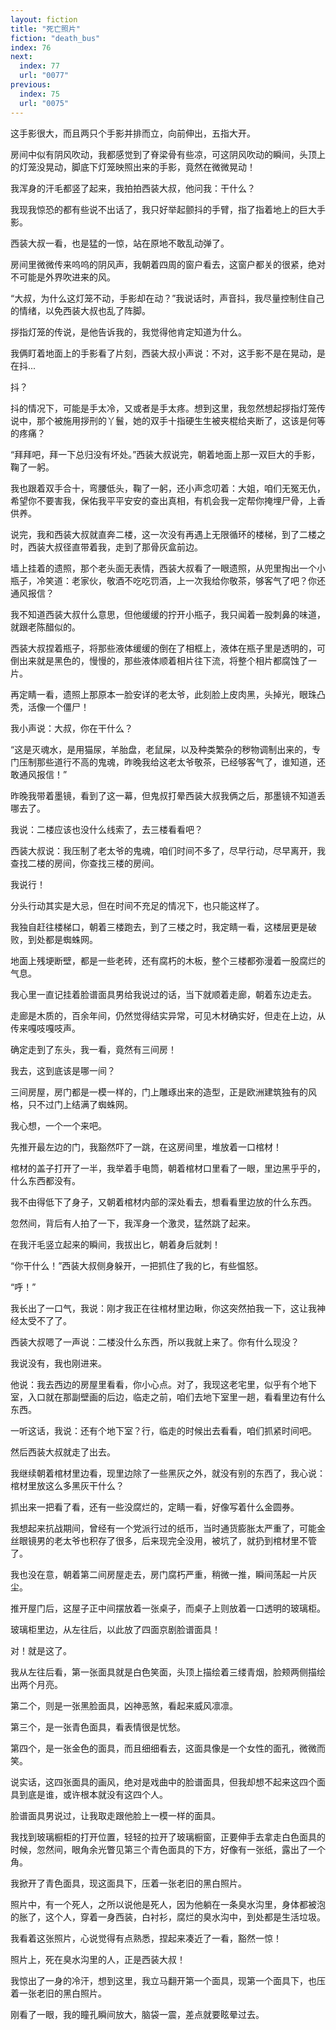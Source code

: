 ```yaml
---
layout: fiction
title: "死亡照片"
fiction: "death_bus"
index: 76
next:
  index: 77
  url: "0077"
previous:
  index: 75
  url: "0075"
---
```

这手影很大，而且两只个手影并排而立，向前伸出，五指大开。

房间中似有阴风吹动，我都感觉到了脊梁骨有些凉，可这阴风吹动的瞬间，头顶上的灯笼没晃动，脚底下灯笼映照出来的手影，竟然在微微晃动！

我浑身的汗毛都竖了起来，我拍拍西装大叔，他问我：干什么？

我现我惊恐的都有些说不出话了，我只好举起颤抖的手臂，指了指着地上的巨大手影。

西装大叔一看，也是猛的一惊，站在原地不敢乱动弹了。

房间里微微传来呜呜的阴风声，我朝着四周的窗户看去，这窗户都关的很紧，绝对不可能是外界吹进来的风。

“大叔，为什么这灯笼不动，手影却在动？”我说话时，声音抖，我尽量控制住自己的情绪，以免西装大叔也乱了阵脚。

拶指灯笼的传说，是他告诉我的，我觉得他肯定知道为什么。

我俩盯着地面上的手影看了片刻，西装大叔小声说：不对，这手影不是在晃动，是在抖...

抖？

抖的情况下，可能是手太冷，又或者是手太疼。想到这里，我忽然想起拶指灯笼传说中，那个被施用拶刑的丫鬟，她的双手十指硬生生被夹棍给夹断了，这该是何等的疼痛？

“拜拜吧，拜一下总归没有坏处。”西装大叔说完，朝着地面上那一双巨大的手影，鞠了一躬。

我也跟着双手合十，弯腰低头，鞠了一躬，还小声念叨着：大姐，咱们无冤无仇，希望你不要害我，保佑我平平安安的查出真相，有机会我一定帮你掩埋尸骨，上香供养。

说完，我和西装大叔就直奔二楼，这一次没有再遇上无限循环的楼梯，到了二楼之时，西装大叔径直带着我，走到了那骨灰盒前边。

墙上挂着的遗照，那个老头面无表情，西装大叔看了一眼遗照，从兜里掏出一个小瓶子，冷笑道：老家伙，敬酒不吃吃罚酒，上一次我给你敬茶，够客气了吧？你还通风报信？

我不知道西装大叔什么意思，但他缓缓的拧开小瓶子，我只闻着一股刺鼻的味道，就跟老陈醋似的。

西装大叔捏着瓶子，将那些液体缓缓的倒在了相框上，液体在瓶子里是透明的，可倒出来就是黑色的，慢慢的，那些液体顺着相片往下流，将整个相片都腐蚀了一片。

再定睛一看，遗照上那原本一脸安详的老太爷，此刻脸上皮肉黑，头掉光，眼珠凸秃，活像一个僵尸！

我小声说：大叔，你在干什么？

“这是灭魂水，是用猫尿，羊胎盘，老鼠屎，以及种类繁杂的秽物调制出来的，专门压制那些道行不高的鬼魂，昨晚我给这老太爷敬茶，已经够客气了，谁知道，还敢通风报信！”

昨晚我带着墨镜，看到了这一幕，但鬼叔打晕西装大叔我俩之后，那墨镜不知道丢哪去了。

我说：二楼应该也没什么线索了，去三楼看看吧？

西装大叔说：我压制了老太爷的鬼魂，咱们时间不多了，尽早行动，尽早离开，我查找二楼的房间，你查找三楼的房间。

我说行！

分头行动其实是大忌，但在时间不充足的情况下，也只能这样了。

我独自赶往楼梯口，朝着三楼跑去，到了三楼之时，我定睛一看，这楼层更是破败，到处都是蜘蛛网。

地面上残埂断壁，都是一些老砖，还有腐朽的木板，整个三楼都弥漫着一股腐烂的气息。

我心里一直记挂着脸谱面具男给我说过的话，当下就顺着走廊，朝着东边走去。

走廊是木质的，百余年间，仍然觉得结实异常，可见木材确实好，但走在上边，从传来嘎吱嘎吱声。

确定走到了东头，我一看，竟然有三间房！

我去，这到底该是哪一间？

三间房屋，房门都是一模一样的，门上雕琢出来的造型，正是欧洲建筑独有的风格，只不过门上结满了蜘蛛网。

我心想，一个一个来吧。

先推开最左边的门，我豁然吓了一跳，在这房间里，堆放着一口棺材！

棺材的盖子打开了一半，我举着手电筒，朝着棺材口里看了一眼，里边黑乎乎的，什么东西都没有。

我不由得低下了身子，又朝着棺材内部的深处看去，想看看里边放的什么东西。

忽然间，背后有人拍了一下，我浑身一个激灵，猛然跳了起来。

在我汗毛竖立起来的瞬间，我拔出匕，朝着身后就刺！

“你干什么！”西装大叔侧身躲开，一把抓住了我的匕，有些愠怒。

“呼！”

我长出了一口气，我说：刚才我正在往棺材里边瞅，你这突然拍我一下，这让我神经太受不了了。

西装大叔嗯了一声说：二楼没什么东西，所以我就上来了。你有什么现没？

我说没有，我也刚进来。

他说：我去西边的房屋里看看，你小心点。对了，我现这老宅里，似乎有个地下室，入口就在那副壁画的后边，临走之前，咱们去地下室里一趟，看看里边有什么东西。

一听这话，我说：还有个地下室？行，临走的时候出去看看，咱们抓紧时间吧。

然后西装大叔就走了出去。

我继续朝着棺材里边看，现里边除了一些黑灰之外，就没有别的东西了，我心说：棺材里放这么多黑灰干什么？

抓出来一把看了看，还有一些没腐烂的，定睛一看，好像写着什么金圆券。

我想起来抗战期间，曾经有一个党派行过的纸币，当时通货膨胀太严重了，可能金丝眼镜男的老太爷也积存了很多，后来现完全没用，被坑了，就扔到棺材里不管了。

我也没在意，朝着第二间房屋走去，房门腐朽严重，稍微一推，瞬间荡起一片灰尘。

推开屋门后，这屋子正中间摆放着一张桌子，而桌子上则放着一口透明的玻璃柜。

玻璃柜里边，从左往后，以此放了四面京剧脸谱面具！

对！就是这了。

我从左往后看，第一张面具就是白色笑面，头顶上描绘着三缕青烟，脸颊两侧描绘出两个月亮。

第二个，则是一张黑脸面具，凶神恶煞，看起来威风凛凛。

第三个，是一张青色面具，看表情很是忧愁。

第四个，是一张金色的面具，而且细细看去，这面具像是一个女性的面孔，微微而笑。

说实话，这四张面具的画风，绝对是戏曲中的脸谱面具，但我却想不起来这四个面具到底是谁，或许根本就没有这四个人。

脸谱面具男说过，让我取走跟他脸上一模一样的面具。

我找到玻璃橱柜的打开位置，轻轻的拉开了玻璃橱窗，正要伸手去拿走白色面具的时候，忽然间，眼角余光瞥见第三个青色面具的下方，好像有一张纸，露出了一个角。

我掀开了青色面具，现这面具下，压着一张老旧的黑白照片。

照片中，有一个死人，之所以说他是死人，因为他躺在一条臭水沟里，身体都被泡的胀了，这个人，穿着一身西装，白衬衫，腐烂的臭水沟中，到处都是生活垃圾。

我看着这张照片，心说觉得有点熟悉，捏起来凑近了一看，豁然一惊！

照片上，死在臭水沟里的人，正是西装大叔！

我惊出了一身的冷汗，想到这里，我立马翻开第一个面具，现第一个面具下，也压着一张老旧的黑白照片。

刚看了一眼，我的瞳孔瞬间放大，脑袋一震，差点就要眩晕过去。
